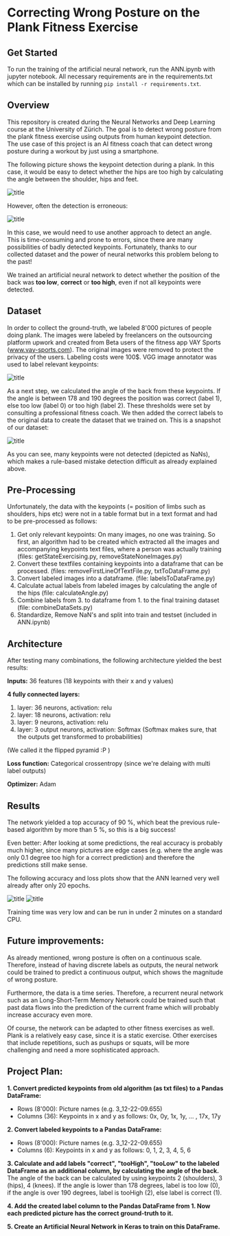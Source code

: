 # Correcting Wrong Posture on the Plank Fitness Exercise

## Get Started

To run the training of the artificial neural network, run the ANN.ipynb with jupyter notebook. All necessary requirements are in the requirements.txt which can be installed by running `pip install -r requirements.txt`.

## Overview
This repository is created during the Neural Networks and Deep Learning course at the University of Zürich.
The goal is to detect wrong posture from the plank fitness exercise using outputs from human keypoint detection.
The use case of this project is an AI fitness coach that can detect wrong posture during a workout by just using a smartphone.

The following picture shows the keypoint detection during a plank. In this case, it would be easy to detect whether the hips are too high by calculating the angle between the shoulder, hips and feet.

![title](images/19-17-24.187.humans.jpeg)

However, often the detection is erroneous: 

![title](images/14-37-42.747.humans.jpeg)

In this case, we would need to use another approach to detect an angle. This is time-consuming and prone to errors, since there are many possibilities of badly detected keypoints. Fortunately, thanks to our collected dataset and the power of neural networks this problem belong to the past!

We trained an artificial neural network to detect whether the position of the back was **too low**, **correct** or **too high**, even if not all keypoints were detected.

## Dataset

In order to collect the ground-truth, we labeled 8'000 pictures of people doing plank. The images were labeled by freelancers on the outsourcing platform upwork and created from Beta users of the fitness app VAY Sports (www.vay-sports.com). The original images were removed to protect the privacy of the users. Labeling costs were 100$.
VGG image annotator was used to label relevant keypoints:

![title](images/plankAnnotation.gif)



As a next step, we calculated the angle of the back from these keypoints. If the angle is between 178 and 190 degrees the position was correct (label 1), else too low (label 0) or too high (label 2). These thresholds were set by consulting a professional fitness coach.
We then added the correct labels to the original data to create the dataset that we trained on. This is a snapshot of our dataset:

![title](images/table.png)


As you can see, many keypoints were not detected (depicted as NaNs), which makes a rule-based mistake detection difficult as already explained above.


## Pre-Processing

Unfortunately, the data with the keypoints (= position of limbs such as shoulders, hips etc) were not in a table format but in a text format and had to be pre-processed as follows:
1. Get only relevant keypoints: On many images, no one was training. So first, an algorithm had to be created which extracted all the images and accompanying keypoints text files, where a person was actually training (files: getStateExercising.py, removeStateNoneImages.py)
2. Convert these textfiles containing keypoints into a dataframe that can be processed. (files: removeFirstLineOfTextFile.py, txtToDataFrame.py)
3. Convert labeled images into a dataframe. (file: labelsToDataFrame.py)
4. Calculate actual labels from labeled images by calculating the angle of the hips (file: calculateAngle.py)
5. Combine labels from 3. to dataframe from 1. to the final training dataset (file: combineDataSets.py)
6. Standardize, Remove NaN's and split into train and testset (included in ANN.ipynb)


## Architecture

After testing many combinations, the following architecture yielded the best results: 

**Inputs:** 
36 features (18 keypoints with their x and y values)

**4 fully connected layers:**
1. layer: 36 neurons, activation: relu
2. layer: 18 neurons, activation: relu
3. layer: 9 neurons, activation: relu
4. layer: 3 output neurons, activation: Softmax (Softmax makes sure, that the outputs get transformed to probabilities)

(We called it the flipped pyramid :P )

**Loss function:**
Categorical crossentropy (since we're delaing with multi label outputs)

**Optimizer:** 
Adam


## Results

The network yielded a top accuracy of 90 %, which beat the previous rule-based algorithm by more than 5 %, so this is a big success!

Even better: After looking at some predictions, the real accuracy is probably much higher, since many pictures are edge cases (e.g. where the angle was only 0.1 degree too high for a correct prediction) and therefore the predictions still make sense.

The following accuracy and loss plots show that the ANN learned very well already after only 20 epochs.

![title](images/accuracyGraph.png)
![title](images/lossGraph.png)

Training time was very low and can be run in under 2 minutes on a standard CPU.

## Future improvements:

As already mentioned, wrong posture is often on a continuous scale. Therefore, instead of having discrete labels as outputs, the 
neural network could be trained to predict a continuous output, which shows the magnitude of wrong posture.

Furthermore, the data is a time series. Therefore, a recurrent neural network such as an Long-Short-Term Memory Network could be trained such that
past data flows into the prediction of the current frame which will probably increase accuracy even more.

Of course, the network can be adapted to other fitness exercises as well. Plank is a relatively easy case, since it is a static exercise. 
Other exercises that include repetitions, such as pushups or squats, will be more challenging and need a more sophisticated approach.

## Project Plan:

**1. Convert predicted keypoints from old algorithm (as txt files) to a Pandas DataFrame:**
- Rows (8'000): Picture names (e.g. 3_12-22-09.655)
- Columns (36): Keypoints in x and y as follows: 0x, 0y, 1x, 1y, ... , 17x, 17y


**2. Convert labeled keypoints to a Pandas DataFrame:**
- Rows (8'000): Picture names (e.g. 3_12-22-09.655)
- Columns (6): Keypoints in x and y as follows: 0, 1, 2, 3, 4, 5, 6


**3. Calculate and add labels "correct", "tooHigh", "tooLow" to the labeled DataFrame as an additional column, by calculating the angle of the back.**
The angle of the back can be calculated by using keypoints 2 (shoulders), 3 (hips), 4 (knees). If the angle is lower than 178 degrees, label is too low (0),
if the angle is over 190 degrees, label is tooHigh (2), else label is correct (1).

**4. Add the created label column to the Pandas DataFrame from 1. Now each predicted picture has the correct ground-truth to it.**

**5. Create an Artificial Neural Network in Keras to train on this DataFrame.**
